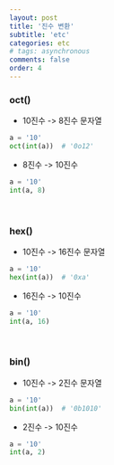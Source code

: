```yaml
---
layout: post
title: '진수 변환'
subtitle: 'etc'
categories: etc
# tags: asynchronous
comments: false
order: 4
---
```


### oct()
- 10진수 -> 8진수 문자열
```python
a = '10'
oct(int(a))  # '0o12'
```

- 8진수 -> 10진수
```python
a = '10'
int(a, 8)
```

<br>


### hex()
- 10진수 -> 16진수 문자열
```python
a = '10'
hex(int(a))  # '0xa'
```

- 16진수 -> 10진수
```python
a = '10'
int(a, 16)
```

<br>


### bin()
- 10진수 -> 2진수 문자열
```python
a = '10'
bin(int(a))  # '0b1010'
```

- 2진수 -> 10진수
```python
a = '10'
int(a, 2)
```
<br>
